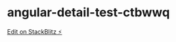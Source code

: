 # angular-detail-test-ctbwwq

[Edit on StackBlitz ⚡️](https://stackblitz.com/edit/angular-detail-test-ctbwwq)
